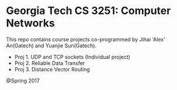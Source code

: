# Georgia Tech CS 3251: Computer Networks

This repo contains course projects co-programmed by Jihai 'Alex' An(Gatech) and Yuanjie Sun(Gatech). 

* Proj 1. UDP and TCP sockets (Individual project)
* Proj 2. Reliable Data Transfer
* Proj 3. Distance Vector Routing

@Spring 2017
